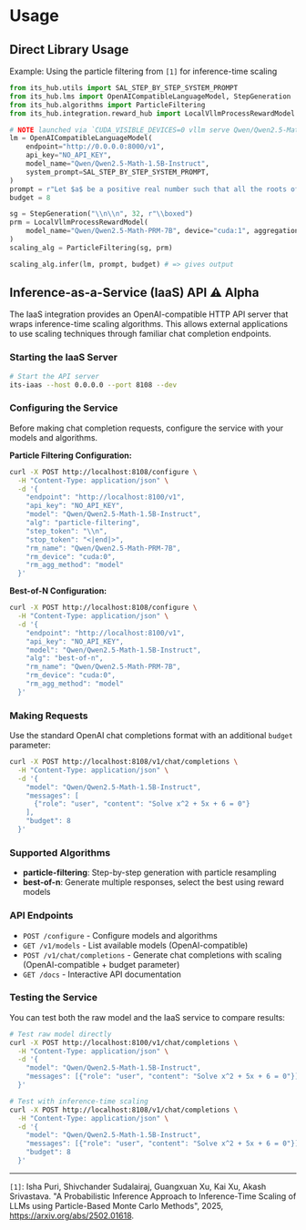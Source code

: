 # Usage

## Direct Library Usage

Example: Using the particle filtering from `[1]` for inference-time scaling

```python
from its_hub.utils import SAL_STEP_BY_STEP_SYSTEM_PROMPT
from its_hub.lms import OpenAICompatibleLanguageModel, StepGeneration
from its_hub.algorithms import ParticleFiltering
from its_hub.integration.reward_hub import LocalVllmProcessRewardModel

# NOTE launched via `CUDA_VISIBLE_DEVICES=0 vllm serve Qwen/Qwen2.5-Math-1.5B-Instruct --dtype float16`
lm = OpenAICompatibleLanguageModel(
    endpoint="http://0.0.0.0:8000/v1", 
    api_key="NO_API_KEY", 
    model_name="Qwen/Qwen2.5-Math-1.5B-Instruct", 
    system_prompt=SAL_STEP_BY_STEP_SYSTEM_PROMPT, 
)
prompt = r"Let $a$ be a positive real number such that all the roots of \[x^3 + ax^2 + ax + 1 = 0\]are real. Find the smallest possible value of $a.$" # question from MATH500
budget = 8

sg = StepGeneration("\\n\\n", 32, r"\\boxed")
prm = LocalVllmProcessRewardModel(
    model_name="Qwen/Qwen2.5-Math-PRM-7B", device="cuda:1", aggregation_method="prod"
)
scaling_alg = ParticleFiltering(sg, prm)

scaling_alg.infer(lm, prompt, budget) # => gives output
```

## Inference-as-a-Service (IaaS) API ⚠️ Alpha

The IaaS integration provides an OpenAI-compatible HTTP API server that wraps inference-time scaling algorithms. This allows external applications to use scaling techniques through familiar chat completion endpoints.

### Starting the IaaS Server

```bash
# Start the API server
its-iaas --host 0.0.0.0 --port 8108 --dev
```

### Configuring the Service

Before making chat completion requests, configure the service with your models and algorithms.

**Particle Filtering Configuration:**
```bash
curl -X POST http://localhost:8108/configure \
  -H "Content-Type: application/json" \
  -d '{
    "endpoint": "http://localhost:8100/v1",
    "api_key": "NO_API_KEY", 
    "model": "Qwen/Qwen2.5-Math-1.5B-Instruct",
    "alg": "particle-filtering",
    "step_token": "\\n",
    "stop_token": "<|end|>",
    "rm_name": "Qwen/Qwen2.5-Math-PRM-7B",
    "rm_device": "cuda:0",
    "rm_agg_method": "model"
  }'
```

**Best-of-N Configuration:**
```bash
curl -X POST http://localhost:8108/configure \
  -H "Content-Type: application/json" \
  -d '{
    "endpoint": "http://localhost:8100/v1",
    "api_key": "NO_API_KEY", 
    "model": "Qwen/Qwen2.5-Math-1.5B-Instruct",
    "alg": "best-of-n",
    "rm_name": "Qwen/Qwen2.5-Math-PRM-7B",
    "rm_device": "cuda:0",
    "rm_agg_method": "model"
  }'
```

### Making Requests

Use the standard OpenAI chat completions format with an additional `budget` parameter:

```bash
curl -X POST http://localhost:8108/v1/chat/completions \
  -H "Content-Type: application/json" \
  -d '{
    "model": "Qwen/Qwen2.5-Math-1.5B-Instruct",
    "messages": [
      {"role": "user", "content": "Solve x^2 + 5x + 6 = 0"}
    ],
    "budget": 8
  }'
```

### Supported Algorithms

- **particle-filtering**: Step-by-step generation with particle resampling
- **best-of-n**: Generate multiple responses, select the best using reward models

### API Endpoints

- `POST /configure` - Configure models and algorithms
- `GET /v1/models` - List available models (OpenAI-compatible)
- `POST /v1/chat/completions` - Generate chat completions with scaling (OpenAI-compatible + budget parameter)
- `GET /docs` - Interactive API documentation

### Testing the Service

You can test both the raw model and the IaaS service to compare results:

```bash
# Test raw model directly
curl -X POST http://localhost:8100/v1/chat/completions \
  -H "Content-Type: application/json" \
  -d '{
    "model": "Qwen/Qwen2.5-Math-1.5B-Instruct",
    "messages": [{"role": "user", "content": "Solve x^2 + 5x + 6 = 0"}]
  }'

# Test with inference-time scaling
curl -X POST http://localhost:8108/v1/chat/completions \
  -H "Content-Type: application/json" \
  -d '{
    "model": "Qwen/Qwen2.5-Math-1.5B-Instruct",
    "messages": [{"role": "user", "content": "Solve x^2 + 5x + 6 = 0"}],
    "budget": 8
  }'
```

---

`[1]`: Isha Puri, Shivchander Sudalairaj, Guangxuan Xu, Kai Xu, Akash Srivastava. "A Probabilistic Inference Approach to Inference-Time Scaling of LLMs using Particle-Based Monte Carlo Methods", 2025, https://arxiv.org/abs/2502.01618.